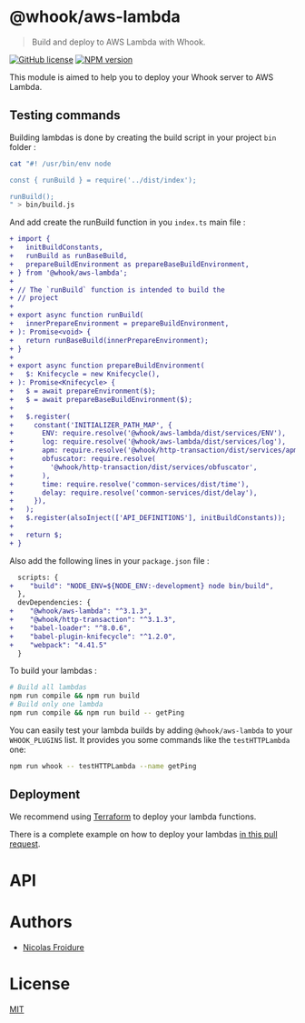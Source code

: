 [//]: # ( )
[//]: # (This file is automatically generated by a `metapak`)
[//]: # (module. Do not change it  except between the)
[//]: # (`content:start/end` flags, your changes would)
[//]: # (be overridden.)
[//]: # ( )
# @whook/aws-lambda
> Build and deploy to AWS Lambda with Whook.

[![GitHub license](https://img.shields.io/badge/license-MIT-blue.svg)](https://github.com/nfroidure/whook/blob/master/packages/whook-aws-lambda/LICENSE)
[![NPM version](https://badge.fury.io/js/%40whook%2Faws-lambda.svg)](https://npmjs.org/package/@whook/aws-lambda)


[//]: # (::contents:start)

This module is aimed to help you to deploy your Whook server
 to AWS Lambda.

## Testing commands

Building lambdas is done by creating the build script in your project `bin`
 folder :
```sh
cat "#! /usr/bin/env node

const { runBuild } = require('../dist/index');

runBuild();
" > bin/build.js
```

And add create the runBuild function in you `index.ts` main file :
```diff
+ import {
+   initBuildConstants,
+   runBuild as runBaseBuild,
+   prepareBuildEnvironment as prepareBaseBuildEnvironment,
+ } from '@whook/aws-lambda';
+
+ // The `runBuild` function is intended to build the
+ // project
+
+ export async function runBuild(
+   innerPrepareEnvironment = prepareBuildEnvironment,
+ ): Promise<void> {
+   return runBaseBuild(innerPrepareEnvironment);
+ }
+
+ export async function prepareBuildEnvironment(
+   $: Knifecycle = new Knifecycle(),
+ ): Promise<Knifecycle> {
+   $ = await prepareEnvironment($);
+   $ = await prepareBaseBuildEnvironment($);
+
+   $.register(
+     constant('INITIALIZER_PATH_MAP', {
+       ENV: require.resolve('@whook/aws-lambda/dist/services/ENV'),
+       log: require.resolve('@whook/aws-lambda/dist/services/log'),
+       apm: require.resolve('@whook/http-transaction/dist/services/apm'),
+       obfuscator: require.resolve(
+         '@whook/http-transaction/dist/services/obfuscator',
+       ),
+       time: require.resolve('common-services/dist/time'),
+       delay: require.resolve('common-services/dist/delay'),
+     }),
+   );
+   $.register(alsoInject(['API_DEFINITIONS'], initBuildConstants));
+
+   return $;
+ } 
```

Also add the following lines in your `package.json` file :
```diff
  scripts: {
+    "build": "NODE_ENV=${NODE_ENV:-development} node bin/build",
  },
  devDependencies: {
+    "@whook/aws-lambda": "^3.1.3",
+    "@whook/http-transaction": "^3.1.3",
+    "babel-loader": "^8.0.6",
+    "babel-plugin-knifecycle": "^1.2.0",
+    "webpack": "4.41.5"
  }
```

To build your lambdas :
```sh
# Build all lambdas
npm run compile && npm run build
# Build only one lambda
npm run compile && npm run build -- getPing
```

You can easily test your lambda builds by adding `@whook/aws-lambda`
 to your `WHOOK_PLUGINS` list. It provides you some commands like
 the `testHTTPLambda` one:
```sh
npm run whook -- testHTTPLambda --name getPing
```

## Deployment

We recommend using [Terraform](https://terraform.io) to deploy your
 lambda functions.

There is a complete example on how to deploy your lambdas
 [in this pull request](https://github.com/nfroidure/whook/pull/54).

[//]: # (::contents:end)

# API

# Authors
- [Nicolas Froidure](http://insertafter.com/en/index.html)

# License
[MIT](https://github.com/nfroidure/whook/blob/master/packages/whook-aws-lambda/LICENSE)
